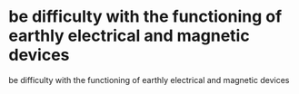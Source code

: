 # be difficulty with the functioning of earthly electrical and magnetic devices

be difficulty with the functioning of earthly electrical and magnetic devices